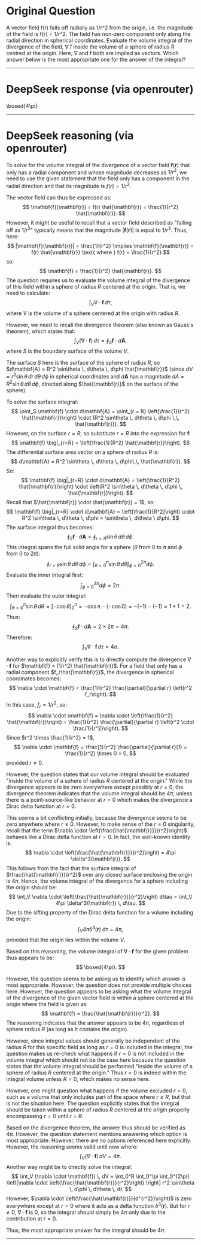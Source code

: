 # Original Question

A vector field f(r) falls off radially as 1/r^2 from the origin, i.e. the magnitude of the field is f(r) = 1/r^2. The field has non-zero component only along  the radial direction in spherical coordinates. Evaluate the volume integral of the divergence of the field, ∇.f inside the volume of a sphere of radius R centred at the origin. Here, ∇ and f both are implied as vectors. Which answer below is the most appropriate one for the answer of the integral?

---

# DeepSeek response (via openrouter)

\boxed{4\pi}

---

# DeepSeek reasoning (via openrouter)

To solve for the volume integral of the divergence of a vector field $\mathbf{f}(\mathbf{r})$ that only has a radial component and whose magnitude decreases as $1/r^2$, we need to use the given statement that the field only has a component in the radial direction and that its magnitude is $f(r) = 1/r^2$.

The vector field can thus be expressed as:
$$
\mathbf{f}(\mathbf{r}) = f(r) \hat{\mathbf{r}} = \frac{1}{r^2} \hat{\mathbf{r}}.
$$
However, it might be useful to recall that a vector field described as "falling off as $1/r^2$" typically means that the magnitude $|\mathbf{f}(\mathbf{r})|$ is equal to $1/r^2$. Thus, here:
$$
|\mathbf{f}(\mathbf{r})| = \frac{1}{r^2} \implies \mathbf{f}(\mathbf{r}) = f(r) \hat{\mathbf{r}} \text{ where } f(r) = \frac{1}{r^2}
$$
so:
$$
\mathbf{f} = \frac{1}{r^2} \hat{\mathbf{r}}.
$$
The question requires us to evaluate the volume integral of the divergence of this field within a sphere of radius $R$ centered at the origin. That is, we need to calculate:
$$
\int_V \nabla \cdot \mathbf{f} \, d\tau,
$$
where $V$ is the volume of a sphere centered at the origin with radius $R$.

However, we need to recall the divergence theorem (also known as Gauss's theorem), which states that:
$$
\int_V (\nabla \cdot \mathbf{f}) \, d\tau = \oint_S \mathbf{f} \cdot d\mathbf{A}.
$$
where $S$ is the boundary surface of the volume $V$.

The surface $S$ here is the surface of the sphere of radius $R$, so $d\mathbf{A} = R^2 \sin\theta \, d\theta \, d\phi \hat{\mathbf{r}}$ (since $dV = r^2\sin\theta \, dr \, d\theta \, d\phi$ in spherical coordinates and $d\mathbf{A}$ has a magnitude $dA = R^2 \sin\theta \, d\theta \, d\phi$, directed along $\hat{\mathbf{r}}$ on the surface of the sphere).

To solve the surface integral:
$$
\oint_S \mathbf{f} \cdot d\mathbf{A} = \oint_{r = R} \left(\frac{1}{r^2} \hat{\mathbf{r}}\right) \cdot (R^2 \sin\theta \, d\theta \, d\phi \,\, \hat{\mathbf{r}}).
$$
However, on the surface $r = R$, so substitute $r = R$ into the expression for $\mathbf{f}$:
$$
\mathbf{f} \big|_{r=R} = \left(\frac{1}{R^2} \hat{\mathbf{r}}\right).
$$
The differential surface area vector on a sphere of radius $R$ is:
$$
d\mathbf{A} = R^2 \sin\theta \, d\theta \, d\phi\,\, \hat{\mathbf{r}}.
$$
So:
$$
\mathbf{f} \big|_{r=R} \cdot d\mathbf{A} = \left(\frac{1}{R^2} \hat{\mathbf{r}}\right) \cdot \left(R^2 \sin\theta \, d\theta \, d\phi \, \hat{\mathbf{r}}\right).
$$
Recall that $\hat{\mathbf{r}} \cdot \hat{\mathbf{r}} = 1$, so:
$$
\mathbf{f} \big|_{r=R} \cdot d\mathbf{A} = \left(\frac{1}{R^2}\right) \cdot R^2 \sin\theta \, d\theta \, d\phi = \sin\theta \, d\theta \ d\phi.
$$
The surface integral thus becomes:
$$
\oint_S \mathbf{f} \cdot d\mathbf{A} = \oint_{r=R} \sin\theta \, d\theta \, d\phi.
$$
This integral spans the full solid angle for a sphere ($\theta$ from $0$ to $\pi$ and $\phi$ from $0$ to $2\pi$):
$$
\oint_{r=R} \sin\theta \, d\theta \, d\phi = \int_{\theta=0}^{\pi} \sin\theta \, d\theta \int_{\phi=0}^{2\pi} d\phi.
$$
Evaluate the inner integral first:
$$
\int_{\phi=0}^{2\pi}d\phi = 2\pi.
$$
Then evaluate the outer integral:
$$
\int_{\theta=0}^{\pi} \sin\theta \, d\theta = [-\cos\theta]_{0}^{\pi} = -\cos\pi - (-\cos0) = -(-1) - (-1) = 1 + 1 = 2.
$$
Thus:
$$
\oint_S \mathbf{f} \cdot d\mathbf{A} = 2\times 2\pi = 4\pi.
$$
Therefore:
$$
\int_V \nabla \cdot \mathbf{f} \, d\tau = 4\pi.
$$

Another way to explicitly verify this is to directly compute the divergence $\nabla \cdot \mathbf{f}$ for $\mathbf{f} = (1/r^2) \hat{\mathbf{r}}$. For a field that only has a radial component $f_r\hat{\mathbf{r}}$, the divergence in spherical coordinates becomes:
$$
\nabla \cdot \mathbf{f} = \frac{1}{r^2} \frac{\partial}{\partial r} \left(r^2 f_r\right).
$$
In this case, $f_r = 1/r^2$, so:
$$
\nabla \cdot \mathbf{f} = \nabla \cdot \left(\frac{1}{r^2} \hat{\mathbf{r}}\right) = \frac{1}{r^2} \frac{\partial}{\partial r} \left(r^2 \cdot \frac{1}{r^2}\right).
$$
Since $r^2 \times \frac{1}{r^2} = 1$,
$$
\nabla \cdot \mathbf{f} = \frac{1}{r^2} \frac{\partial}{\partial r}(1) = \frac{1}{r^2} \times 0 = 0,
$$
provided $r \neq 0$.

However, the question states that our volume integral should be evaluated "inside the volume of a sphere of radius $R$ centered at the origin." While the divergence appears to be zero everywhere except possibly at $r=0$, the divergence theorem indicates that the volume integral should be $4\pi$, unless there is a point-source-like behavior at $r=0$ which makes the divergence a Dirac delta function at $r=0$. 

This seems a bit conflicting initially, because the divergence seems to be zero anywhere where $r \neq 0$. However, to make sense of the $r=0$ singularity, recall that the term $\nabla \cdot \left(\frac{\hat{\mathbf{r}}}{r^2}\right)$ behaves like a Dirac delta function at $r=0$. In fact, the well-known identity is:
$$
\nabla \cdot \left(\frac{\hat{\mathbf{r}}}{r^2}\right) = 4\pi \delta^3(\mathbf{r}).
$$
This follows from the fact that the surface integral of $\frac{\hat{\mathbf{r}}}{r^2}$ over any closed surface enclosing the origin is $4\pi$. Hence, the volume integral of the divergence for a sphere including the origin should be:
$$
\int_V \nabla \cdot \left(\frac{\hat{\mathbf{r}}}{r^2}\right) d\tau = \int_V 4\pi \delta^3(\mathbf{r}) \, d\tau.
$$
Due to the sifting property of the Dirac delta function for a volume including the origin:
$$
\int_V 4\pi \delta^3(\mathbf{r}) \ d\tau = 4\pi,
$$
provided that the origin lies within the volume $V$.

Based on this reasoning, the volume integral of $\nabla\cdot\mathbf{f}$ for the given problem thus appears to be:
$$
\boxed{4\pi}.
$$

However, the question seems to be asking us to identify which answer is most appropriate. However, the question does not provide multiple choices here. However, the question appears to be asking what the volume integral of the divergence of the given vector field is within a sphere centered at the origin where the field is given as:
$$
\mathbf{f} = \frac{\hat{\mathbf{r}}}{r^2}.
$$
The reasoning indicates that the answer appears to be $4\pi$, regardless of sphere radius $R$ (as long as it contains the origin).

However, since integral values should generally be independent of the radius $R$ for this specific field as long as $r=0$ is included in the integral, the question makes us re-check what happens if $r=0$ is not included in the volume integral which should not be the case here because the question states that the volume integral should be performed "inside the volume of a sphere of radius $R$ centered at the origin." Thus $r=0$ is indeed within the integral volume unless $R=0$, which makes no sense here.

However, one might question what happens if the volume excluded $r=0$, such as a volume that only includes part of the space where $r \geq R$, but that is not the situation here. The question explicitly states that the integral should be taken within a sphere of radius $R$ centered at the origin properly encompassing $r=0$ until $r = R$. 

Based on the divergence theorem, the answer thus should be verified as $4\pi$. However, the question statement mentions answering which option is most appropriate. However, there are no options referenced here explicitly. However, the reasoning seems valid until now where:
$$
\int_V (\nabla \cdot \mathbf{f}) \, dV = 4\pi.
$$
Another way might be to directly solve the integral:
$$
\int_V (\nabla \cdot \mathbf{f}) \, dV = \int_0^R \int_0^\pi \int_0^{2\pi} \left[\nabla \cdot \left(\frac{\hat{\mathbf{r}}}{r^2}\right) \right] r^2 \sin\theta \, d\phi \, d\theta \, dr.
$$
However, $\nabla \cdot \left(\frac{\hat{\mathbf{r}}}{d^{r^2}}\right)$ is zero everywhere except at $r=0$ where it acts as a delta function $\delta^3(\mathbf{r})$. But for $r \neq 0$, $\nabla \cdot \mathbf{f}$ is $0$, so the integral should simply be $4\pi$ only due to the contribution at $r=0$.

Thus, the most appropriate answer for the integral should be $4\pi$.


---

